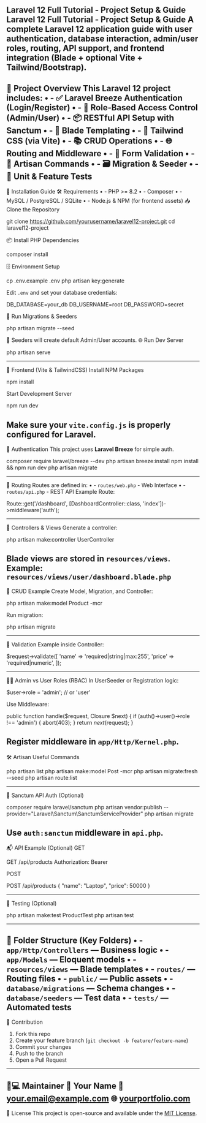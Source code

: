 Laravel 12 Full Tutorial - Project Setup & Guide
Laravel 12 Full Tutorial - Project Setup & Guide
A complete Laravel 12 application guide with user authentication, database interaction, admin/user roles, routing, API support, and frontend integration (Blade + optional Vite + Tailwind/Bootstrap).
---
📁 Project Overview
This Laravel 12 project includes:
•	- ✅ Laravel Breeze Authentication (Login/Register)
•	- 🔐 Role-Based Access Control (Admin/User)
•	- 📦 RESTful API Setup with Sanctum
•	- 📄 Blade Templating
•	- 🎨 Tailwind CSS (via Vite)
•	- 📚 CRUD Operations
•	- 🌐 Routing and Middleware
•	- 🧪 Form Validation
•	- 🧰 Artisan Commands
•	- 🗃️ Migration & Seeder
•	- 🧪 Unit & Feature Tests
---
🚀 Installation Guide
🛠️ Requirements
•	- PHP >= 8.2
•	- Composer
•	- MySQL / PostgreSQL / SQLite
•	- Node.js & NPM (for frontend assets)
📥 Clone the Repository

git clone https://github.com/yourusername/laravel12-project.git
cd laravel12-project

📦 Install PHP Dependencies

composer install

🗄️ Environment Setup

cp .env.example .env
php artisan key:generate

Edit `.env` and set your database credentials:

DB_DATABASE=your_db
DB_USERNAME=root
DB_PASSWORD=secret

🧬 Run Migrations & Seeders

php artisan migrate --seed

📝 Seeders will create default Admin/User accounts.
🌐 Run Dev Server

php artisan serve

---
🎨 Frontend (Vite & TailwindCSS)
Install NPM Packages

npm install

Start Development Server

npm run dev

Make sure your `vite.config.js` is properly configured for Laravel.
---
🔐 Authentication
This project uses **Laravel Breeze** for simple auth.

composer require laravel/breeze --dev
php artisan breeze:install
npm install && npm run dev
php artisan migrate

---
🧭 Routing
Routes are defined in:
•	- `routes/web.php` - Web Interface
•	- `routes/api.php` - REST API
Example Route:

Route::get('/dashboard', [DashboardController::class, 'index'])->middleware('auth');

---
🧩 Controllers & Views
Generate a controller:

php artisan make:controller UserController

Blade views are stored in `resources/views`.
Example: `resources/views/user/dashboard.blade.php`
---
🧾 CRUD Example
Create Model, Migration, and Controller:

php artisan make:model Product -mcr

Run migration:

php artisan migrate

---
🧪 Validation
Example inside Controller:

$request->validate([
'name' => 'required|string|max:255',
'price' => 'required|numeric',
]);

---
🧑💼 Admin vs User Roles (RBAC)
In UserSeeder or Registration logic:

$user->role = 'admin'; // or 'user'

Use Middleware:

public function handle($request, Closure $next)
{
if (auth()->user()->role !== 'admin') {
abort(403);
}
return $next($request);
}

Register middleware in `app/Http/Kernel.php`.
---
🛠️ Artisan Useful Commands

php artisan list
php artisan make:model Post -mcr
php artisan migrate:fresh --seed
php artisan route:list

---
🔐 Sanctum API Auth (Optional)

composer require laravel/sanctum
php artisan vendor:publish --provider="Laravel\Sanctum\SanctumServiceProvider"
php artisan migrate

Use `auth:sanctum` middleware in `api.php`.
---
📬 API Example (Optional)
GET

GET /api/products
Authorization: Bearer <token>

POST

POST /api/products
{
"name": "Laptop",
"price": 50000
}

---
🧪 Testing (Optional)

php artisan make:test ProductTest
php artisan test

---
📁 Folder Structure (Key Folders)
•	- `app/Http/Controllers` — Business logic
•	- `app/Models` — Eloquent models
•	- `resources/views` — Blade templates
•	- `routes/` — Routing files
•	- `public/` — Public assets
•	- `database/migrations` — Schema changes
•	- `database/seeders` — Test data
•	- `tests/` — Automated tests
---
💬 Contribution
1. Fork this repo
2. Create your feature branch (`git checkout -b feature/feature-name`)
3. Commit your changes
4. Push to the branch
5. Open a Pull Request
---
🧑💻 Maintainer
👤 **Your Name**
📧 your.email@example.com
🌐 [yourportfolio.com](https://yourportfolio.com)
---
📄 License
This project is open-source and available under the [MIT License](LICENSE).

